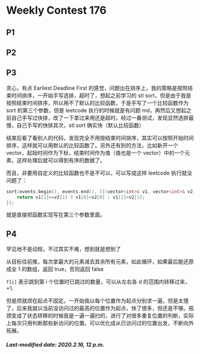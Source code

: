 # Weekly Contest 176

## P1

## P2

## P3

贪心，有点 Earliest Deadline First 的感觉，问题出在排序上，我的策略是按照结束时间排序，一开始手写选排，超时了，想起之前学习的 stl sort，但是由于我是按照结束时间排序，所以用不了默认的比较函数，于是手写了一个比较函数作为 sort 的第三个参数，但是 leetcode 执行的时候就是有问题 md，再然后又想起之前自己手写过快排，改了一下拿过来用还是超时。经过一番测试，发现显然选排最慢，自己手写的快排其次，stl sort 确实快（默认比较函数）

结束后看了看别人的代码，发现完全不用按结束时间排序，其实可以按照开始时间排序，这样就可以用默认的比较函数了。另外还有别的方法，比如新开一个 vector，起始时间作为下标，结束时间作为值（值也是一个 vector）中的一个元素，这样处理后就可以得到有序的数据了。

而且，非要用自定义的比较函数也不是不可以，可以写成这样 leetcode 执行就没问题了：

```c++
sort(events.begin(), events.end(), [](vector<int>& v1, vector<int>& v2) {
    return v1[1]==v2[1] ? v1[0]<v2[0] : v1[1]<v2[1];
});
```

就是直接把函数实现写在第三个参数里面。

## P4

罕见地不是动规，不过其实不难，想到就是想到了

从目标往前推，每次拿最大的元素减去其余所有元素，如此循环，如果最后能还原成全 1 的数组，返回 true，否则返回 false

`f[i]` 表示跳到第 i 个位置时已跳过的数量，可以从左右各 d 的范围内转移过来，+1.

但是烦就烦在起点不固定。一开始我以每个位置作为起点分别求一遍，但是太慢了，后来我就以当前没访问过的最高的位置作为起点，快了很多，但还是不够。瓶颈变成了状态转移的时候我是一遍一遍扫的，进行了对很多重复位置的判断，实际上每次只用判断那些新访问的位置。可以优化成从已访问过的位置出发，不断向外拓展。

##### Last-modified date: 2020.2.16, 12 p.m.